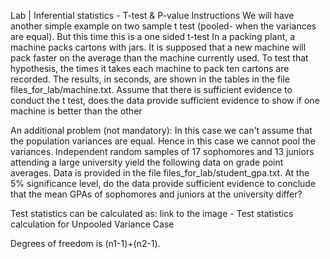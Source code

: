 Lab | Inferential statistics - T-test & P-value
Instructions
We will have another simple example on two sample t test (pooled- when the variances are equal). But this time this is a one sided t-test
In a packing plant, a machine packs cartons with jars. It is supposed that a new machine will pack faster on the average than the machine currently used. To test that hypothesis, the times it takes each machine to pack ten cartons are recorded. The results, in seconds, are shown in the tables in the file files_for_lab/machine.txt. Assume that there is sufficient evidence to conduct the t test, does the data provide sufficient evidence to show if one machine is better than the other

An additional problem (not mandatory): In this case we can't assume that the population variances are equal. Hence in this case we cannot pool the variances. Independent random samples of 17 sophomores and 13 juniors attending a large university yield the following data on grade point averages. Data is provided in the file files_for_lab/student_gpa.txt. At the 5% significance level, do the data provide sufficient evidence to conclude that the mean GPAs of sophomores and juniors at the university differ?

Test statistics can be calculated as: link to the image - Test statistics calculation for Unpooled Variance Case

Degrees of freedom is (n1-1)+(n2-1).
